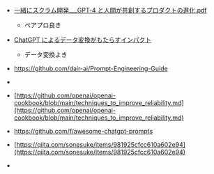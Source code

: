 - [一緒にスクラム開発\_\_\_GPT-4 と人間が共創するプロダクトの進化.pdf](https://speakerdeck.com/itohiro73/xu-nisukuramukai-fa-gpt-4toren-jian-kagong-chuang-suruhurotakutonojin-hua)
  - ペアプロ良き
- [ChatGPT によるデータ変換がもたらすインパクト](https://speakerdeck.com/masahiro_nishimi/chatgptniyorudetabian-huan-gamotarasuinpakuto?slide=7)

  - データ変換よき

- https://github.com/dair-ai/Prompt-Engineering-Guide
-
- [https://github.com/openai/openai-cookbook/blob/main/techniques_to_improve_reliability.md](https://github.com/openai/openai-cookbook/blob/main/techniques_to_improve_reliability.md)
- https://github.com/f/awesome-chatgpt-prompts
- [https://qiita.com/sonesuke/items/981925cfcc610a602e94](https://qiita.com/sonesuke/items/981925cfcc610a602e94)
-
